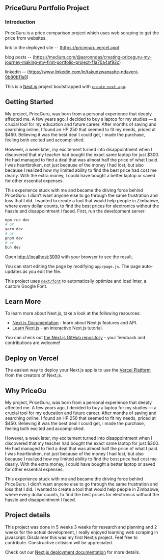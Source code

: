 ## PriceGuru Portfolio Project

### Introduction
PriceGuru is a price comparison project which uses web scraping to get the price from websites.

link to the deployed site
-- (https://priceguru.vercel.app)

blog posts
-- (https://medium.com/@aaronndas/creating-priceguru-my-journey-making-my-first-portfolio-project-f1a70a4af92c)

linkedin
-- (https://www.linkedin.com/in/takudzwanashe-ndaveni-9b80b11a8)



This is a [Next.js](https://nextjs.org/) project bootstrapped with [`create-next-app`](https://github.com/vercel/next.js/tree/canary/packages/create-next-app).

## Getting Started
My project, PriceGuru, was born from a personal experience that deeply affected me. A few years ago, I decided to buy a laptop for my studies — a crucial tool for my education and future career. After months of saving and searching online, I found an HP 250 that seemed to fit my needs, priced at $450. Believing it was the best deal I could get, I made the purchase, feeling both excited and accomplished.

However, a week later, my excitement turned into disappointment when I discovered that my teacher had bought the exact same laptop for just $300. He had managed to find a deal that was almost half the price of what I paid. I was heartbroken, not just because of the money I had lost, but also because I realized how my limited ability to find the best price had cost me dearly. With the extra money, I could have bought a better laptop or saved for other essential expenses.

This experience stuck with me and became the driving force behind PriceGuru. I didn’t want anyone else to go through the same frustration and loss that I did. I wanted to create a tool that would help people in Zimbabwe, where every dollar counts, to find the best prices for electronics without the hassle and disappointment I faced.
First, run the development server:

```bash
npm run dev
# or
yarn dev
# or
pnpm dev
# or
bun dev
```

Open [http://localhost:3000](http://localhost:3000) with your browser to see the result.

You can start editing the page by modifying `app/page.js`. The page auto-updates as you edit the file.

This project uses [`next/font`](https://nextjs.org/docs/basic-features/font-optimization) to automatically optimize and load Inter, a custom Google Font.

## Learn More

To learn more about Next.js, take a look at the following resources:

- [Next.js Documentation](https://nextjs.org/docs) - learn about Next.js features and API.
- [Learn Next.js](https://nextjs.org/learn) - an interactive Next.js tutorial.

You can check out [the Next.js GitHub repository](https://github.com/vercel/next.js/) - your feedback and contributions are welcome!

## Deploy on Vercel

The easiest way to deploy your Next.js app is to use the [Vercel Platform](https://vercel.com/new?utm_medium=default-template&filter=next.js&utm_source=create-next-app&utm_campaign=create-next-app-readme) from the creators of Next.js.

## Why PriceGu
My project, PriceGuru, was born from a personal experience that deeply affected me. A few years ago, I decided to buy a laptop for my studies — a crucial tool for my education and future career. After months of saving and searching online, I found an HP 250 that seemed to fit my needs, priced at $450. Believing it was the best deal I could get, I made the purchase, feeling both excited and accomplished.

However, a week later, my excitement turned into disappointment when I discovered that my teacher had bought the exact same laptop for just $300. He had managed to find a deal that was almost half the price of what I paid. I was heartbroken, not just because of the money I had lost, but also because I realized how my limited ability to find the best price had cost me dearly. With the extra money, I could have bought a better laptop or saved for other essential expenses.

This experience stuck with me and became the driving force behind PriceGuru. I didn’t want anyone else to go through the same frustration and loss that I did. I wanted to create a tool that would help people in Zimbabwe, where every dollar counts, to find the best prices for electronics without the hassle and disappointment I faced.

## Project details
This project was done in 5 weeks 3 weeks for research and planning and 2 weeks for the actual development, I really enjoyed learning  web scraping in javascript. Disclaimer this was my first Nextjs project. Feel free to contribute. Constructive critisism will be appreciated. 

Check out our [Next.js deployment documentation](https://nextjs.org/docs/deployment) for more details.
